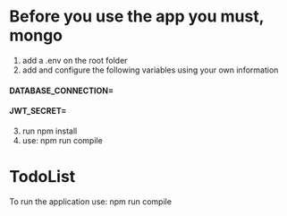 # Before you use the app you must, mongo 
1. add a .env on the root folder
2. add and configure the following variables using your own information
   
#### DATABASE_CONNECTION=
#### JWT_SECRET=

 3. run npm install
 4. use: npm run compile 
# TodoList
To run the application use:
npm run compile


